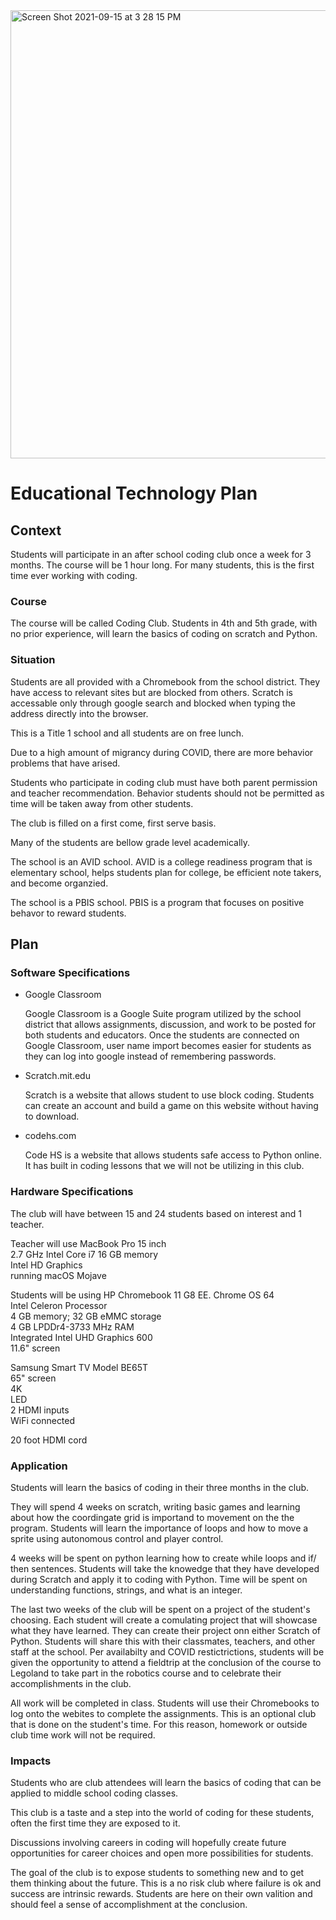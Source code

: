 <img width="717" alt="Screen Shot 2021-09-15 at 3 28 15 PM" src="https://user-images.githubusercontent.com/89427093/142316011-45fa8ba2-351a-4ce7-990a-a24726bf44de.png">

# Educational Technology Plan

## Context

Students will participate in an after school coding club once a week for 3 months. The course will be 1 hour long. For many students, this is the first time ever working with coding. 

### Course

The course will be called Coding Club. Students in 4th and 5th grade, with no prior experience, will learn the basics of coding on scratch and Python. 

### Situation

Students are all provided with a Chromebook from the school district. They have access to relevant sites but are blocked from others. Scratch is accessable only through google search and blocked when typing the address directly into the browser. 

This is a Title 1 school and all students are on free lunch. 

Due to a high amount of migrancy during COVID, there are more behavior problems that have arised.

Students who participate in coding club must have both parent permission and teacher recommendation. Behavior students should not be permitted as time will be taken away from other students.

The club is filled on a first come, first serve basis.

Many of the students are bellow grade level academically.

The school is an AVID school. AVID is a college readiness program that is elementary school, helps students plan for college, be efficient note takers, and become organzied.

The school is a PBIS school. PBIS is a program that focuses on positive behavor to reward students. 

## Plan

### Software Specifications

* Google Classroom

  Google Classroom is a Google Suite program utilized by the school district that allows assignments, discussion, and work to be posted for both students and     educators. Once the students are connected on Google Classroom, user name import becomes easier for students as they can log into google instead of remembering passwords.
  
* Scratch.mit.edu

    Scratch is a website that allows student to use block coding. Students can create an account and build a game on this website without having to download. 
    
* codehs.com

    Code HS is a website that allows students safe access to Python online. It has built in coding lessons that we will not be utilizing in this club.

### Hardware Specifications

The club will have between 15 and 24 students based on interest and 1 teacher.

Teacher will use MacBook Pro
    15 inch  
    2.7 GHz Intel Core i7
    16 GB memory  
    Intel HD Graphics  
    running macOS Mojave
  

Students will be using HP Chromebook 11 G8 EE. 
    Chrome OS 64  
    Intel Celeron Processor  
    4 GB memory; 32 GB eMMC storage  
    4 GB LPDDr4-3733 MHz RAM  
    Integrated Intel UHD Graphics 600  
    11.6" screen
  
  
Samsung Smart TV
    Model BE65T    
    65" screen    
    4K    
    LED    
    2 HDMI inputs    
    WiFi connected
    
  
  20 foot HDMI cord

### Application

Students will learn the basics of coding in their three months in the club. 

They will spend 4 weeks on scratch, writing basic games and learning about how the coordingate grid is importand to movement on the the program. Students will learn the importance of loops and how to move a sprite using autonomous control and player control.

4 weeks will be spent on python learning how to create while loops and if/ then sentences. Students will take the knowedge that they have developed during Scratch and apply it to coding with Python. Time will be spent on understanding functions, strings, and what is an integer.

The last two weeks of the club will be spent on a project of the student's choosing. Each student will create a comulating project that will showcase what they have learned. They can create their project onn either Scratch of Python. Students will share this with their classmates, teachers, and other staff at the school. Per availabilty and COVID restictrictions, students will be given the opportunity to attend a fieldtrip at the conclusion of the course to Legoland to take part in the robotics course and to celebrate their accomplishments in the club.

All work will be completed in class. Students will use their Chromebooks to log onto the webites to complete the assignments. This is an optional club that is done on the student's time. For this reason, homework or outside club time work will not be required.

### Impacts

Students who are club attendees will learn the basics of coding that can be applied to middle school coding classes. 

This club is a taste and a step into the world of coding for these students, often the first time they are exposed to it. 

Discussions involving careers in coding will hopefully create future opportunities for career choices and open more possibilities for students.

The goal of the club is to expose students to something new and to get them thinking about the future. This is a no risk club where failure is ok and success are intrinsic rewards. Students are here on their own valition and should feel a sense of accomplishment at the conclusion. 
